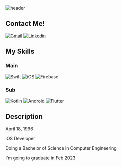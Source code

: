 ![header](https://capsule-render.vercel.app/api?type=soft&color=auto&height=400&section=header&text=Steve%20Hong&desc=Seongbeom%20Hong)

## Contact Me!
[![Gmail](https://img.shields.io/badge/ponoponong@gmail.com-EA4335?style=flat-square&logo=Gmail&logoColor=white)](mailto:ponoponong@gmail.com) [![Linkedin](https://img.shields.io/badge/Seongbeom%20Hong-0A66C2?style=flat-square&logo=LinkedIn&logoColor=white)](linkedin.com/in/seongbeom-hong-38b543226)

## My Skills
### Main
![Swift](https://img.shields.io/badge/Swift-F05138?style=flat-square&logo=Swift&logoColor=white) ![iOS](https://img.shields.io/badge/iOS-000000?style=flat-square&logo=iOS&logoColor=white) ![Firebase](https://img.shields.io/badge/Firebase-FFCA28?style=flat-square&logo=Firebase&logoColor=black)
### Sub
![Kotlin](https://img.shields.io/badge/Kotlin-7F52FF?style=flat-square&logo=Kotlin&logoColor=white) ![Android](https://img.shields.io/badge/Android-3DDC84?style=flat-square&logo=Android&logoColor=white) ![Flutter](https://img.shields.io/badge/Flutter-02569B?style=flat-square&logo=Flutter&logoColor=white)

## Description
April 18, 1996

iOS Developer

Doing a Bachelor of Science in Computer Engineering

I'm going to graduate in Feb 2023

